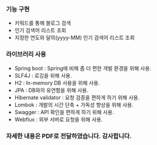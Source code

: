 ### 기능 구현
* 키워드를 통해 블로그 검색
* 인기 검색어 리스트 조회
* 지정한 연도와 달의(yyyy-MM) 인기 검색어 리스트 조회

### 라이브러리 사용
* Spring boot : Spring에 비해 좀 더 편한 개발 환경을 위해 사용.
* SLF4J : 로깅을 위해 사용.
* H2 : In-memory DB 사용을 위해 사용.
* JPA : DB와의 유연함을 위해 사용.
* Hibernate validator : 요청 검증을 편하게 하기 위해 사용.
* Lombok : 개발의 시간 단축 + 가독성 향상을 위해 사용.
* Swagger : API 확인을 편하게 하기 위해 사용.
* Webflux : 외부 서버로 요청을 위해 사용.

### 자세한 내용은 PDF로 전달하였습니다. 감사합니다.